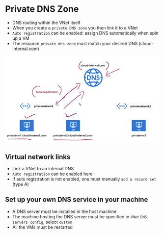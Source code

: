 # Private DNS Zone

- DNS routing within the VNet itself
- When you create a `private DNS zone` you then link it to a VNet
- `Auto registration` can be enabled: assign DNS automatically when spin up a VM
- The resource `private dns zone` must match your desired DNS (cloud-internal.com)

![Private DNS Zone](../images/private-dns-zone.png)

## Virtual network links

- Link a VNet to an internal DNS
- `Auto registration` can be enabled here
- If auto registration is not enabled, one must manually `add a record set` (type A)

## Set up your own DNS service in your machine

- A DNS server must be installed in the host machine
- The machine hosting the DNS server must be specified in `VNet` `DNS servers config`, select `custom`
- All the VMs must be restarted
